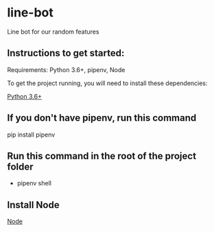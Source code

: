 # line-bot
Line bot for our random features

## Instructions to get started:

Requirements: Python 3.6+, pipenv, Node

To get the project running, you will need to install these dependencies:

[Python 3.6+](https://www.python.org/downloads/)

## If you don't have pipenv, run this command

pip install pipenv

## Run this command in the root of the project folder

* pipenv shell

## Install Node

[Node](https://nodejs.org/en/download/)